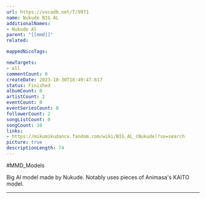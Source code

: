 ```yaml
---
url: https://vocadb.net/T/9971
name: Nukude BIG AL
additionalNames: 
- Nukude Al
parent: "[[mmd]]"
related:

mappedNicoTags:

newTargets:
- all
commentCount: 0
createDate: 2023-10-30T18:49:47.617
status: Finished
albumCount: 0
artistCount: 2
eventCount: 0
eventSeriesCount: 0
followerCount: 2
songListCount: 0
songCount: 10
links: 
- https://mikumikudance.fandom.com/wiki/BIG_AL_(Nukude)?so=search
picture: true
descriptionLength: 74
---
```


#MMD_Models

Big Al model made by Nukude. Notably uses pieces of Animasa's KAITO model.

---

